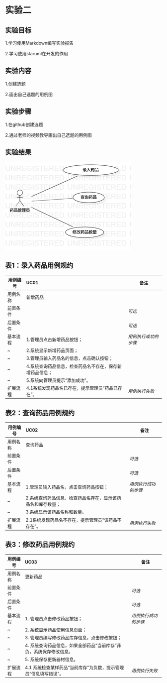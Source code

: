 # 实验二

## 实验目标
  1.学习使用Markdown编写实验报告
  
  2.学习使用staruml在开发的作用
## 实验内容
  1.创建选题
  
  2.画出自己选题的用例图
## 实验步骤
  1.在github创建选题
  
  2.通过老师的视频教导画出自己选题的用例图
## 实验结果
![实验二用例图](./lab2_UseCaseDiagram1.png)

## 表1：录入药品用例规约  

用例编号  | UC01 | 备注  
-|:-|-  
用例名称  | 新增药品  |   
前置条件  |     | *可选*   
后置条件  |      | *可选*   
基本流程  | 1.管理员点击新增药品按钮；  |*用例执行成功的步骤*    
~| 2.系统显示新增药品页面；  |   
~| 3.管理员输入药品名的信息，点击确认按钮；  |   
~| 4.系统查询药品信息，检查药品名不存在，保存新增药品信息；  |   
~| 5.系统向管理员提示“添加成功”。  |  
扩展流程  | 4.1系统发现药品名已存在，提示管理员“药品已存在”。 |*用例执行失败* 



## 表2：查询药品用例规约  

用例编号  | UC02 | 备注  
-|:-|-  
用例名称  | 查询药品  |   
前置条件  |      | *可选*   
后置条件  |      | *可选*   
基本流程  | 1.管理员输入药品名，点击查询药品按钮；  |*用例执行成功的步骤*    
~| 2.系统查询药品信息，检查药品名存在，显示该药品名和库存数量；  |   
~| 3.系统显示该药品名称和数量。   |   
扩展流程  | 2.1系统发现药品名不存在，提示管理员“该药品不存在”。  |*用例执行失败* 




## 表3：修改药品用例规约  

用例编号  | UC03 | 备注  
-|:-|-  
用例名称  | 更新药品  |   
前置条件  |      | *可选*   
后置条件  |      | *可选*   
基本流程  | 1. 管理员点击修改药品按钮；  |*用例执行成功的步骤*    
~| 2. 系统显示药品使用信息页面；  |   
~| 3. 管理员编写修改药品库存信息，点击修改按钮；  |   
~| 4. 系统查询药品信息，如果全部药品“当前库存”非负，系统保存修改信息。 |   
~| 5. 系统保存更新器材信息。 |  
扩展流程  | 4.1 系统检查某样药品“当前库存”为负数，提示管理员“信息填写错误”。 |*用例执行失败* 
